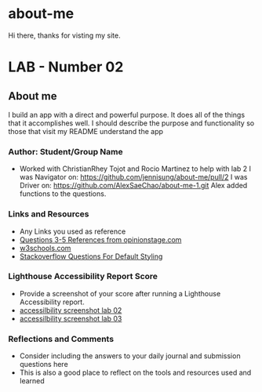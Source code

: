# about-me

Hi there, thanks for visting my site.

# LAB - Number 02

## About me

I build an app with a direct and powerful purpose. It does all of the things that it accomplishes well. I should describe the purpose and functionality so those that visit my README understand the app

### Author: Student/Group Name

* Worked with ChristianRhey Tojot and Rocio Martinez to help with lab 2
I was Navigator on: https://github.com/jennisung/about-me/pull/2
I was Driver on: https://github.com/AlexSaeChao/about-me-1.git
Alex added functions to the questions.

### Links and Resources

* Any Links you used as reference
* [Questions 3-5 References from opinionstage.com](https://www.opinionstage.com/blog/true-or-false-questions/)
* [w3schools.com](https://www.opinionstage.com/blog/true-or-false-questions/)
* [Stackoverflow Questions For Default Styling](https://stackoverflow.com/questions/11737266/what-is-default-list-styling-css)


### Lighthouse Accessibility Report Score

* Provide a screenshot of your score after running a Lighthouse Accessibility report.
* [accessilbility screenshot lab 02](/about-me/img/accessibility-screenshot.png)
* [accessilbility screenshot lab 03](/about-me/img/lab-03-accessbility-screenshot.png)

### Reflections and Comments

* Consider including the answers to your daily journal and submission questions here
* This is also a good place to reflect on the tools and resources used and learned

